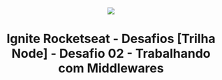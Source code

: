 <h1 align="center">
<img src="https://www.notion.so/image/https%3A%2F%2Fs3-us-west-2.amazonaws.com%2Fsecure.notion-static.com%2F898d0329-b74e-415a-8b3e-3cc4afd41db6%2Fcover-node.js.png?table=block&id=4f89bf53-8c2e-4ee2-9138-2b92bdc36790&spaceId=08f749ff-d06d-49a8-a488-9846e081b224&width=2000&userId=fdc3a291-6401-4700-9ded-ebf8c69f6600&cache=v2"/>
  
</h1>

<h1 align="center">

Ignite Rocketseat - Desafios [Trilha Node] - Desafio 02 - Trabalhando com Middlewares

</h1>
